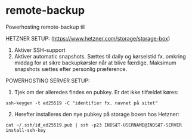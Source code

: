 # remote-backup
Powerhosting remote-backup til 

HETZNER SETUP: (https://www.hetzner.com/storage/storage-box)

1. Aktiver SSH-support
2. Aktiver automatic snapshots. Sættes til daily og kørselstid fx. omkring middag for at sikre backupkørsler når at blive færdige. Maksimum snapshots sættes efter personlig præference.



POWERHOSTING SERVER SETUP:

1. Tjek om der alleredes findes en pubkey. Er det ikke tilfældet køres:
```
ssh-keygen -t ed25519 -C "identifier fx. navnet på sitet"
```

2. Herefter installeres den nye pubkey på storage boxen hos Hetzner:
```
cat ~/.ssh/id_ed25519.pub | ssh -p23 INDSÆT-USERNAME@INDSÆT-SERVER install-ssh-key
```
